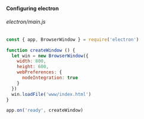 #### Configuring electron

###### electron/main.js

```javascript
const { app, BrowserWindow } = require('electron')

function createWindow () {
  let win = new BrowserWindow({
    width: 800,
    height: 600,
    webPreferences: {
      nodeIntegration: true
    }
  })
  win.loadFile('www/index.html')
}

app.on('ready', createWindow)
```

<aside class="notes">
</aside>
